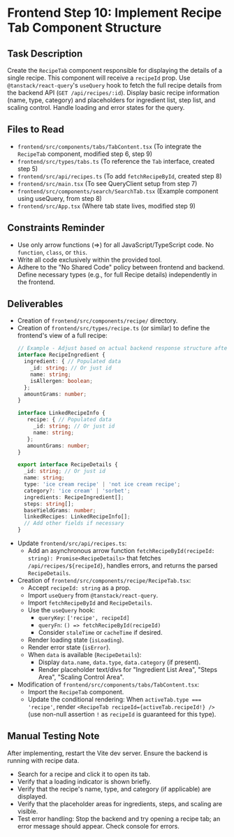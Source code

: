 # Frontend Step 10: Implement Recipe Tab Component Structure

## Task Description
Create the `RecipeTab` component responsible for displaying the details of a single recipe. This component will receive a `recipeId` prop. Use `@tanstack/react-query`'s `useQuery` hook to fetch the full recipe details from the backend API (`GET /api/recipes/:id`). Display basic recipe information (name, type, category) and placeholders for ingredient list, step list, and scaling control. Handle loading and error states for the query.

## Files to Read
*   `frontend/src/components/tabs/TabContent.tsx` (To integrate the `RecipeTab` component, modified step 6, step 9)
*   `frontend/src/types/tabs.ts` (To reference the `Tab` interface, created step 5)
*   `frontend/src/api/recipes.ts` (To add `fetchRecipeById`, created step 8)
*   `frontend/src/main.tsx` (To see QueryClient setup from step 7)
*   `frontend/src/components/search/SearchTab.tsx` (Example component using useQuery, from step 8)
*   `frontend/src/App.tsx` (Where tab state lives, modified step 9)
## Constraints Reminder
*   Use only arrow functions (=>) for all JavaScript/TypeScript code. No `function`, `class`, or `this`.
*   Write all code exclusively within the provided tool.
*   Adhere to the "No Shared Code" policy between frontend and backend. Define necessary types (e.g., for full Recipe details) independently in the frontend.

## Deliverables
*   Creation of `frontend/src/components/recipe/` directory.
*   Creation of `frontend/src/types/recipe.ts` (or similar) to define the frontend's view of a full recipe:
    ```typescript
    // Example - Adjust based on actual backend response structure after population
    interface RecipeIngredient {
      ingredient: { // Populated data
        _id: string; // Or just id
        name: string;
        isAllergen: boolean;
      };
      amountGrams: number;
    }

    interface LinkedRecipeInfo {
       recipe: { // Populated data
         _id: string; // Or just id
         name: string;
       };
       amountGrams: number;
    }

    export interface RecipeDetails {
      _id: string; // Or just id
      name: string;
      type: 'ice cream recipe' | 'not ice cream recipe';
      category?: 'ice cream' | 'sorbet';
      ingredients: RecipeIngredient[];
      steps: string[];
      baseYieldGrams: number;
      linkedRecipes: LinkedRecipeInfo[];
      // Add other fields if necessary
    }
    ```
*   Update `frontend/src/api/recipes.ts`:
    *   Add an asynchronous arrow function `fetchRecipeById(recipeId: string): Promise<RecipeDetails>` that fetches `/api/recipes/${recipeId}`, handles errors, and returns the parsed `RecipeDetails`.
*   Creation of `frontend/src/components/recipe/RecipeTab.tsx`:
    *   Accept `recipeId: string` as a prop.
    *   Import `useQuery` from `@tanstack/react-query`.
    *   Import `fetchRecipeById` and `RecipeDetails`.
    *   Use the `useQuery` hook:
        *   `queryKey`: `['recipe', recipeId]`
        *   `queryFn`: `() => fetchRecipeById(recipeId)`
        *   Consider `staleTime` or `cacheTime` if desired.
    *   Render loading state (`isLoading`).
    *   Render error state (`isError`).
    *   When `data` is available (`RecipeDetails`):
        *   Display `data.name`, `data.type`, `data.category` (if present).
        *   Render placeholder text/divs for "Ingredient List Area", "Steps Area", "Scaling Control Area".
*   Modification of `frontend/src/components/tabs/TabContent.tsx`:
    *   Import the `RecipeTab` component.
    *   Update the conditional rendering: When `activeTab.type === 'recipe'`, render `<RecipeTab recipeId={activeTab.recipeId!} />` (use non-null assertion `!` as `recipeId` is guaranteed for this type).

## Manual Testing Note
After implementing, restart the Vite dev server. Ensure the backend is running with recipe data.
*   Search for a recipe and click it to open its tab.
*   Verify that a loading indicator is shown briefly.
*   Verify that the recipe's name, type, and category (if applicable) are displayed.
*   Verify that the placeholder areas for ingredients, steps, and scaling are visible.
*   Test error handling: Stop the backend and try opening a recipe tab; an error message should appear. Check console for errors.